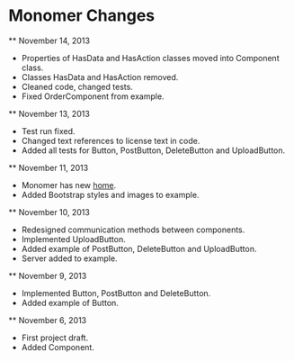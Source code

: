 Monomer Changes
===============

** November 14, 2013

* Properties of HasData and HasAction classes moved into Component class.
* Classes HasData and HasAction removed.
* Cleaned code, changed tests.
* Fixed OrderComponent from example.

** November 13, 2013

* Test run fixed.
* Changed text references to license text in code.
* Added all tests for Button, PostButton, DeleteButton and UploadButton.

** November 11, 2013

* Monomer has new [home](http://monomer.akserg.com).
* Added Bootstrap styles and images to example. 

** November 10, 2013

* Redesigned communication methods between components.
* Implemented UploadButton.
* Added example of PostButton, DeleteButton and UploadButton.
* Server added to example.

** November 9, 2013

* Implemented Button, PostButton and DeleteButton.
* Added example of Button.

** November 6, 2013

* First project draft.
* Added Component.